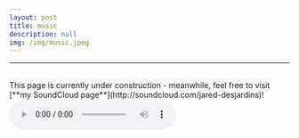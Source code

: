```yaml
---
layout: post
title: music
description: null
img: /img/music.jpeg
---
```


***
<br>
This page is currently under construction - meanwhile, feel free to visit [**my SoundCloud page**](http://soundcloud.com/jared-desjardins)!

<br>

<audio controls>
  <source src="http://jared-desjardins.github.io/music/prelude.mp3" type="audio/mpeg">
Your browser does not support the audio element.
</audio>
